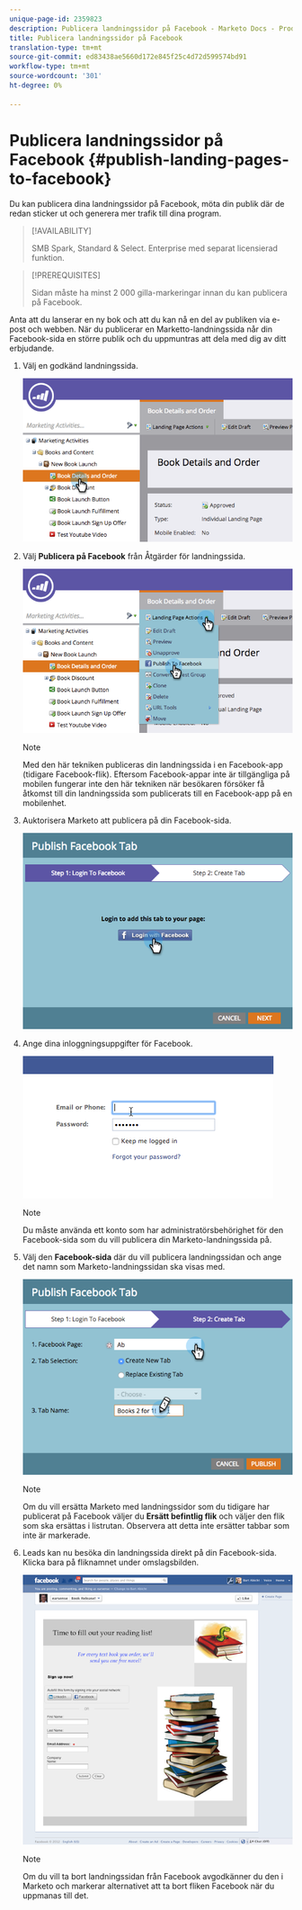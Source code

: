 ```yaml
---
unique-page-id: 2359823
description: Publicera landningssidor på Facebook - Marketo Docs - Produktdokumentation
title: Publicera landningssidor på Facebook
translation-type: tm+mt
source-git-commit: ed83438ae5660d172e845f25c4d72d599574bd91
workflow-type: tm+mt
source-wordcount: '301'
ht-degree: 0%

---
```



# Publicera landningssidor på Facebook {#publish-landing-pages-to-facebook}

Du kan publicera dina landningssidor på Facebook, möta din publik där de redan sticker ut och generera mer trafik till dina program.

>[!AVAILABILITY]
>
>SMB Spark, Standard &amp; Select. Enterprise med separat licensierad funktion.

>[!PREREQUISITES]
>
>Sidan måste ha minst 2 000 gilla-markeringar innan du kan publicera på Facebook.

Anta att du lanserar en ny bok och att du kan nå en del av publiken via e-post och webben. När du publicerar en Marketto-landningssida når din Facebook-sida en större publik och du uppmuntras att dela med dig av ditt erbjudande.

1. Välj en godkänd landningssida.

   ![](assets/image2015-4-22-16-3a53-3a46.png)

1. Välj **Publicera på Facebook** från Åtgärder för landningssida.

   ![](assets/image2015-4-22-16-3a54-3a55.png)

   >[!NOTE]
   >
   >Med den här tekniken publiceras din landningssida i en Facebook-app (tidigare Facebook-flik). Eftersom Facebook-appar inte är tillgängliga på mobilen fungerar inte den här tekniken när besökaren försöker få åtkomst till din landningssida som publicerats till en Facebook-app på en mobilenhet.

1. Auktorisera Marketo att publicera på din Facebook-sida.

   ![](assets/image2015-4-22-18-3a27-3a14.png)

1. Ange dina inloggningsuppgifter för Facebook.

   ![](assets/image2015-4-22-18-3a29-3a57.png)

   >[!NOTE]
   >
   >Du måste använda ett konto som har administratörsbehörighet för den Facebook-sida som du vill publicera din Marketo-landningssida på.

1. Välj den **Facebook-sida** där du vill publicera landningssidan och ange det namn som Marketo-landningssidan ska visas med.

   ![](assets/image2015-4-22-18-3a31-3a39.png)

   >[!NOTE]
   >
   >Om du vill ersätta Marketo med landningssidor som du tidigare har publicerat på Facebook väljer du **Ersätt befintlig flik** och väljer den flik som ska ersättas i listrutan. Observera att detta inte ersätter tabbar som inte är markerade.

1. Leads kan nu besöka din landningssida direkt på din Facebook-sida. Klicka bara på fliknamnet under omslagsbilden.

   ![](assets/image2015-4-22-18-3a42-3a15.png)

   >[!NOTE]
   >
   >Om du vill ta bort landningssidan från Facebook avgodkänner du den i Marketo och markerar alternativet att ta bort fliken Facebook när du uppmanas till det.
